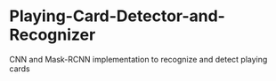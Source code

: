 # Playing-Card-Detector-and-Recognizer
CNN and Mask-RCNN implementation to recognize and detect playing cards

